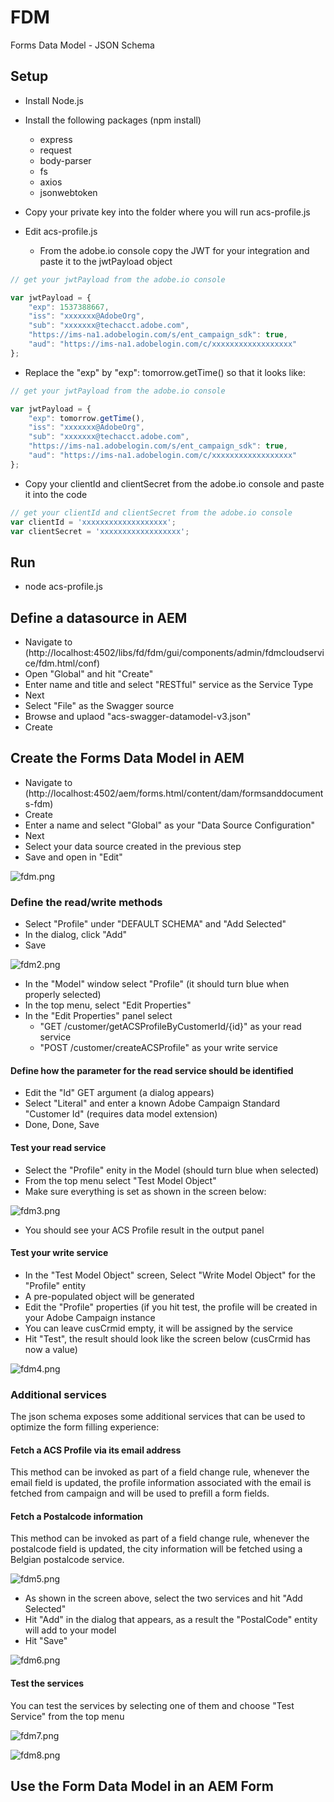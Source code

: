# FDM
Forms Data Model - JSON Schema

## Setup

* Install Node.js

* Install the following packages (npm install)
  * express
  * request
  * body-parser
  * fs
  * axios
  * jsonwebtoken

* Copy your private key into the folder where you will run acs-profile.js

* Edit acs-profile.js
  
  * From the adobe.io console copy the JWT for your integration and paste it to the jwtPayload object
  
```javascript
// get your jwtPayload from the adobe.io console

var jwtPayload = {
    "exp": 1537388667,
    "iss": "xxxxxxx@AdobeOrg",
    "sub": "xxxxxxx@techacct.adobe.com",
    "https://ims-na1.adobelogin.com/s/ent_campaign_sdk": true,
    "aud": "https://ims-na1.adobelogin.com/c/xxxxxxxxxxxxxxxxxx"
};
```
  * Replace the "exp" by "exp": tomorrow.getTime() so that it looks like:

```javascript
// get your jwtPayload from the adobe.io console

var jwtPayload = {
    "exp": tomorrow.getTime(),
    "iss": "xxxxxxx@AdobeOrg",
    "sub": "xxxxxxx@techacct.adobe.com",
    "https://ims-na1.adobelogin.com/s/ent_campaign_sdk": true,
    "aud": "https://ims-na1.adobelogin.com/c/xxxxxxxxxxxxxxxxxx"
};
```
  
  * Copy your clientId and clientSecret from the adobe.io console and paste it into the code
  
```javascript
// get your clientId and clientSecret from the adobe.io console
var clientId = 'xxxxxxxxxxxxxxxxxxx';
var clientSecret = 'xxxxxxxxxxxxxxxxxx';
```

## Run

* node acs-profile.js

## Define a datasource in AEM

* Navigate to (http://localhost:4502/libs/fd/fdm/gui/components/admin/fdmcloudservice/fdm.html/conf)
* Open "Global" and hit "Create"
* Enter name and title and select "RESTful" service as the Service Type
* Next
* Select "File" as the Swagger source
* Browse and uplaod "acs-swagger-datamodel-v3.json"
* Create

## Create the Forms Data Model in AEM

* Navigate to (http://localhost:4502/aem/forms.html/content/dam/formsanddocuments-fdm)
* Create
* Enter a name and select "Global" as your "Data Source Configuration"
* Next
* Select your data source created in the previous step
* Save and open in "Edit"

![fdm.png](assets/fdm.png)

### Define the read/write methods

* Select "Profile" under "DEFAULT SCHEMA" and "Add Selected"
* In the dialog, click "Add"
* Save

![fdm2.png](assets/fdm2.png)
  
* In the "Model" window select "Profile" (it should turn blue when properly selected)
* In the top menu, select "Edit Properties"
* In the "Edit Properties" panel select
   * "GET /customer/getACSProfileByCustomerId/{id}" as your read service
   * "POST /customer/createACSProfile" as your write service
   
#### Define how the parameter for the read service should be identified
* Edit the "Id" GET argument (a dialog appears)
* Select "Literal" and enter a known Adobe Campaign Standard "Customer Id" (requires data model extension)
* Done, Done, Save

#### Test your read service
* Select the "Profile" enity in the Model (should turn blue when selected)
* From the top menu select "Test Model Object"
* Make sure everything is set as shown in the screen below:

![fdm3.png](assets/fdm3.png)

* You should see your ACS Profile result in the output panel

#### Test your write service
* In the "Test Model Object" screen, Select "Write Model Object" for the "Profile" entity
* A pre-populated object will be generated
* Edit the "Profile" properties (if you hit test, the profile will be created in your Adobe Campaign instance
* You can leave cusCrmid empty, it will be assigned by the service
* Hit "Test", the result should look like the screen below (cusCrmid has now a value)

![fdm4.png](assets/fdm4.png)

### Additional services

The json schema exposes some additional services that can be used to optimize the form filling experience:

#### Fetch a ACS Profile via its email address

This method can be invoked as part of a field change rule, whenever the email field is updated, the profile information associated with the email is fetched from campaign and will be used to prefill a form fields.

#### Fetch a Postalcode information

This method can be invoked as part of a field change rule, whenever the postalcode field is updated, the city information will be fetched using a Belgian postalcode service.

![fdm5.png](assets/fdm5.png)

* As shown in the screen above, select the two services and hit "Add Selected"
* Hit "Add" in the dialog that appears, as a result the "PostalCode" entity will add to your model
* Hit "Save"

![fdm6.png](assets/fdm6.png)

#### Test the services

You can test the services by selecting one of them and choose "Test Service" from the top menu

![fdm7.png](assets/fdm7.png)

![fdm8.png](assets/fdm8.png)

## Use the Form Data Model in an AEM Form
